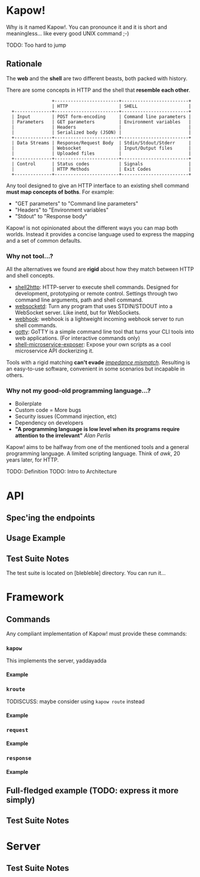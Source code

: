 # Kapow!

Why is it named Kapow!. You can pronounce it and it is short and
meaningless... like every good UNIX command ;-)

TODO: Too hard to jump 

## Rationale

The **web** and the **shell** are two different beasts, both packed with
history.

There are some concepts in HTTP and the shell that **resemble each other**.

```
                 +------------------------+-------------------------+
                 | HTTP                   | SHELL                   |
  +--------------+------------------------+-------------------------+
  | Input        | POST form-encoding     | Command line parameters |
  | Parameters   | GET parameters         | Environment variables   |
  |              | Headers                |                         |
  |              | Serialized body (JSON) |                         |
  +--------------+------------------------+-------------------------+
  | Data Streams | Response/Request Body  | Stdin/Stdout/Stderr     |
  |              | Websocket              | Input/Output files      |
  |              | Uploaded files         |                         |
  +--------------+------------------------+-------------------------+
  | Control      | Status codes           | Signals                 |
  |              | HTTP Methods           | Exit Codes              |
  +--------------+------------------------+-------------------------+
```

Any tool designed to give an HTTP interface to an existing shell command
**must map concepts of boths**. For example:

- "GET parameters" to "Command line parameters"
- "Headers" to "Environment variables"
- "Stdout" to "Response body"

Kapow! is not opinionated about the different ways you can map both worlds.
Instead it provides a concise language used to express the mapping and a set
of common defaults.


### Why not tool...?

All the alternatives we found are **rigid** about how they match between HTTP
and shell concepts.

* [shell2http](https://github.com/msoap/shell2http): HTTP-server to execute
  shell commands. Designed for development, prototyping or remote control.
Settings through two command line arguments, path and shell command.
* [websocketd](https://github.com/joewalnes/websocketd): Turn any program that
  uses STDIN/STDOUT into a WebSocket server. Like inetd, but for WebSockets.
* [webhook](https://github.com/adnanh/webhook): webhook is a lightweight
  incoming webhook server to run shell commands.
* [gotty](https://github.com/yudai/gotty): GoTTY is a simple command line tool
  that turns your CLI tools into web applications. (For interactive commands
only)
* [shell-microservice-exposer](https://github.com/jaimevalero/shell-microservice-exposer):
  Expose your own scripts as a cool microservice API dockerizing it.

Tools with a rigid matching **can't evade** *[impedance
mismatch](https://haacked.com/archive/2004/06/15/impedance-mismatch.aspx/)*.
Resulting is an easy-to-use software, convenient in some scenarios but
incapable in others.


### Why not my good-old programming language...?

* Boilerplate
* Custom code = More bugs
* Security issues (Command injection, etc)
* Dependency on developers
* **"A programming language is low level when its programs require attention to
  the irrelevant"** *Alan Perlis*

Kapow! aims to be halfway from one of the mentioned tools and a general
programming language. A limited scripting language. Think of *awk*, 20 years
later, for HTTP.


TODO: Definition
TODO: Intro to Architecture


# API
## Spec'ing the endpoints

## Usage Example

## Test Suite Notes

The test suite is located on [blebleble] directory.
You can run it...


# Framework
## Commands
Any compliant implementation of Kapow! must provide these commands:

### `kapow`
This implements the server, yaddayadda

#### Example

### `kroute`
TODISCUSS: maybe consider using `kapow route` instead

#### Example

### `request`

#### Example

### `response`

#### Example

## Full-fledged example  (TODO: express it more simply)


## Test Suite Notes

# Server


## Test Suite Notes
